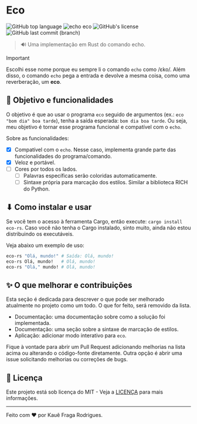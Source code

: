 # Eco

![GitHub top language](https://img.shields.io/github/languages/top/kauefraga/eco)
![echo eco](https://img.shields.io/badge/echo-eco-8A2BE2)
![GitHub's license](https://img.shields.io/github/license/kauefraga/eco)
![GitHub last commit (branch)](https://img.shields.io/github/last-commit/kauefraga/eco/main)

> 🔊 Uma implementação em Rust do comando echo.

> [!IMPORTANT]
> Escolhi esse nome porque eu sempre li o comando `echo` como /ɛko/. Além disso, o comando `echo` pega a entrada e devolve a mesma coisa, como uma reverberação, um **eco**.

## 🎯 Objetivo e funcionalidades

O objetivo é que ao usar o programa `eco` seguido de argumentos (ex.: `eco "bom dia" boa tarde`), tenha a saída esperada: `bom dia boa tarde`. Ou seja, meu objetivo é tornar esse programa funcional e compatível com o `echo`.

Sobre as funcionalidades:

- [x] Compatível com o `echo`. Nesse caso, implementa grande parte das funcionalidades do programa/comando.
- [x] Veloz e portável.
- [ ] Cores por todos os lados.
  - [ ] Palavras específicas serão coloridas automaticamente.
  - [ ] Sintaxe própria para marcação dos estilos. Similar a biblioteca RICH do Python.

## ⬇ Como instalar e usar

Se você tem o acesso à ferramenta Cargo, então execute: `cargo install eco-rs`. Caso você não tenha o Cargo instalado, sinto muito, ainda não estou distribuindo os executáveis.

Veja abaixo um exemplo de uso:

```bash
eco-rs "Olá, mundo!" # Saída: Olá, mundo!
eco-rs Olá, mundo!   # Olá, mundo!
eco-rs "Olá," mundo! # Olá, mundo!
```

## ✨ O que melhorar e contribuições

Esta seção é dedicada para descrever o que pode ser melhorado atualmente no projeto como um todo. O que for feito, será removido da lista.

- Documentação: uma documentação sobre como a solução foi implementada.
- Documentação: uma seção sobre a sintaxe de marcação de estilos.
- Aplicação: adicionar modo interativo para `eco`.

Fique à vontade para abrir um Pull Request adicionando melhorias na lista acima ou alterando o código-fonte diretamente. Outra opção é abrir uma issue solicitando melhorias ou correções de bugs.

## 📝 Licença

Este projeto está sob licença do MIT - Veja a [LICENÇA](https://github.com/kauefraga/eco/blob/main/LICENSE) para mais informações.

---

Feito com ❤ por Kauê Fraga Rodrigues.

